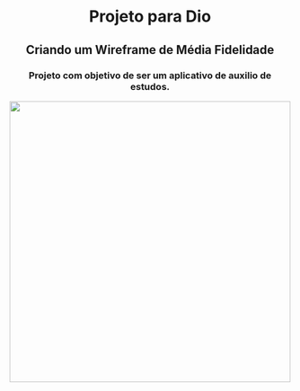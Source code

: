 <div>
<h1 align="center"> Projeto para Dio </h1>
<h2 align="center"> Criando um Wireframe de Média Fidelidade </h2>
<h3 align="center"> Projeto com objetivo de ser um aplicativo de auxilio de estudos. </h3>

<div align="center">
<img src="https://github.com/leandrobernardes87/projetoux-wireframe/assets/142514459/4ed2b1f9-43fa-4b91-8fbd-42d16ee2a637" width="500px" />
</div>
</div>
